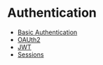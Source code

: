 # Authentication

- [Basic Authentication](basicauth/main.go)
- [OAUth2](oauth2/main.go)
- [JWT](https://github.com/get-ion/middleware/blob/master/jwt/_example/main.go)
- [Sessions](https://github.com/get-ion/ion/tree/master/_examples/#sessions)